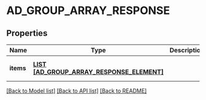 # AD_GROUP_ARRAY_RESPONSE

## Properties
Name | Type | Description | Notes
------------ | ------------- | ------------- | -------------
**items** | [**LIST [AD_GROUP_ARRAY_RESPONSE_ELEMENT]**](AdGroupArrayResponseElement.md) |  | [optional] [default to null]

[[Back to Model list]](../README.md#documentation-for-models) [[Back to API list]](../README.md#documentation-for-api-endpoints) [[Back to README]](../README.md)


